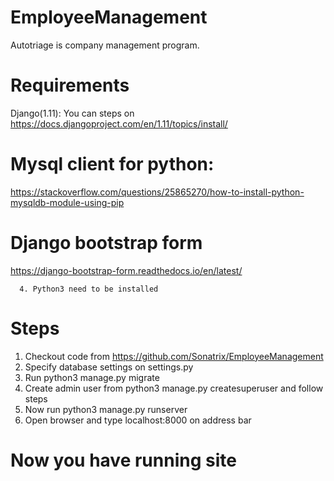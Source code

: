# EmployeeManagement
Autotriage is company management program.


# Requirements
Django(1.11): You can steps on 
	https://docs.djangoproject.com/en/1.11/topics/install/ 

# Mysql client for python:
https://stackoverflow.com/questions/25865270/how-to-install-python-mysqldb-module-using-pip
# Django bootstrap form
https://django-bootstrap-form.readthedocs.io/en/latest/

      4. Python3 need to be installed


# Steps
1. Checkout code from https://github.com/Sonatrix/EmployeeManagement
2. Specify database settings on settings.py
3. Run python3 manage.py migrate
4. Create admin user from python3 manage.py createsuperuser and follow steps
5. Now run python3 manage.py runserver
6. Open browser and type localhost:8000 on address bar

# Now you have running site

